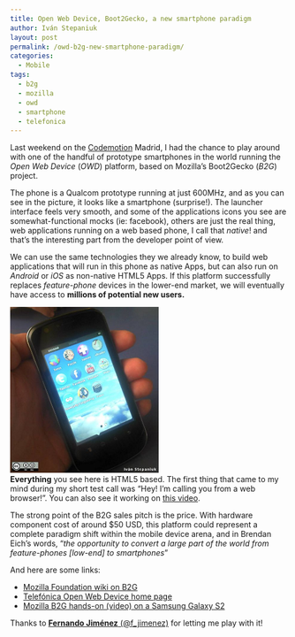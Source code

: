 ```yaml
---
title: Open Web Device, Boot2Gecko, a new smartphone paradigm
author: Iván Stepaniuk
layout: post
permalink: /owd-b2g-new-smartphone-paradigm/
categories:
  - Mobile
tags:
  - b2g
  - mozilla
  - owd
  - smartphone
  - telefonica
---
```

Last weekend on the <a href="http://codemotion.es/">Codemotion</a> Madrid, I had the chance to play around with one of the handful of prototype smartphones in the world running the <em>Open Web Device</em> (<em>OWD</em>) platform, based on Mozilla&#8217;s Boot2Gecko (<em>B2G</em>) project.

The phone is a Qualcom prototype running at just 600MHz, and as you can see in the picture, it looks like a smartphone (surprise!). The launcher interface feels very smooth, and some of the applications icons you see are somewhat-functional mocks (ie: facebook), others are just the real thing, web applications running on a web based phone, I call that <em>native</em>! and that&#8217;s the interesting part from the developer point of view.

We can use the same technologies they we already know, to build web applications that will run in this phone as native Apps, but can also run on <em>Android</em> or <em>iOS</em> as non-native HTML5 Apps. If this platform successfully replaces <em>feature-phone</em> devices in the lower-end market, we will eventually have access to <strong>millions of potential new users.</strong>

<a href="/img/qualcom-b2g.jpg"><img class="alignleft size-medium wp-image-37" title="Qualcom's B2G Prototype" src="/img/qualcom-b2g.jpg" alt="Qualcom's B2G Prototype" width="269" height="300" /></a><br /> <strong>Everything</strong> you see here is HTML5 based. The first thing that came to my mind during my short test call was &#8220;Hey! I&#8217;m calling you from a web browser!&#8221;. You can also see it working on <a href="http://www.youtube.com/watch?v=Q2NvLmmhOM8" target="_blank">this video</a>.

The strong point of the B2G sales pitch is the price. With hardware component cost of around $50 USD, this platform could represent a complete paradigm shift within the mobile device arena, and in Brendan Eich&#8217;s words, &#8220;<em>the opportunity to convert a large part of the world from  feature-phones [low-end] to smartphones</em>&#8221;

And here are some links:

 * <a href="https://wiki.mozilla.org/B2G">Mozilla Foundation wiki on B2G</a>
 * <a href="http://www.openwebdevice.com/">Telefónica Open Web Device home page</a>
 * <a href="http://www.engadget.com/2012/02/28/mozilla-boot-to-gecko-hands-on-video/">Mozilla B2G hands-on (video) on a Samsung Galaxy S2</a>

Thanks to <a href="http://twitter.com/f_jimenez">**Fernando Jiménez** (@f_jimenez)</a> for letting me play with it!

